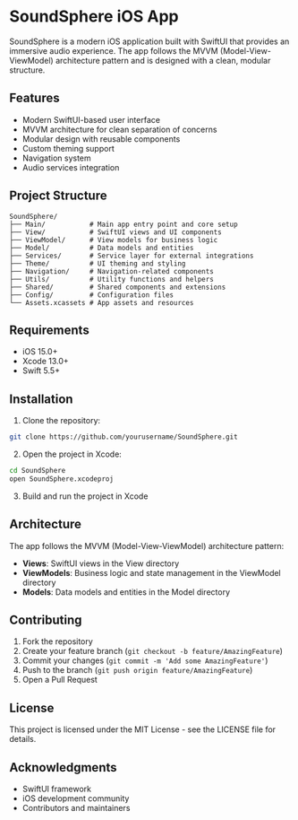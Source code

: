 # SoundSphere iOS App

SoundSphere is a modern iOS application built with SwiftUI that provides an immersive audio experience. The app follows the MVVM (Model-View-ViewModel) architecture pattern and is designed with a clean, modular structure.

## Features

- Modern SwiftUI-based user interface
- MVVM architecture for clean separation of concerns
- Modular design with reusable components
- Custom theming support
- Navigation system
- Audio services integration

## Project Structure

```
SoundSphere/
├── Main/           # Main app entry point and core setup
├── View/           # SwiftUI views and UI components
├── ViewModel/      # View models for business logic
├── Model/          # Data models and entities
├── Services/       # Service layer for external integrations
├── Theme/          # UI theming and styling
├── Navigation/     # Navigation-related components
├── Utils/          # Utility functions and helpers
├── Shared/         # Shared components and extensions
├── Config/         # Configuration files
└── Assets.xcassets # App assets and resources
```

## Requirements

- iOS 15.0+
- Xcode 13.0+
- Swift 5.5+

## Installation

1. Clone the repository:
```bash
git clone https://github.com/yourusername/SoundSphere.git
```

2. Open the project in Xcode:
```bash
cd SoundSphere
open SoundSphere.xcodeproj
```

3. Build and run the project in Xcode

## Architecture

The app follows the MVVM (Model-View-ViewModel) architecture pattern:

- **Views**: SwiftUI views in the View directory
- **ViewModels**: Business logic and state management in the ViewModel directory
- **Models**: Data models and entities in the Model directory

## Contributing

1. Fork the repository
2. Create your feature branch (`git checkout -b feature/AmazingFeature`)
3. Commit your changes (`git commit -m 'Add some AmazingFeature'`)
4. Push to the branch (`git push origin feature/AmazingFeature`)
5. Open a Pull Request

## License

This project is licensed under the MIT License - see the LICENSE file for details.

## Acknowledgments

- SwiftUI framework
- iOS development community
- Contributors and maintainers 